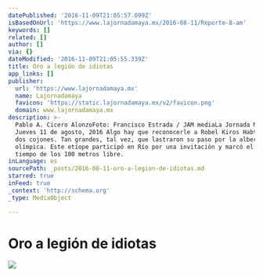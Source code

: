 ```yaml
---
datePublished: '2016-11-09T21:05:57.099Z'
isBasedOnUrl: 'https://www.lajornadamaya.mx/2016-08-11/Reporte-8-am'
keywords: []
related: []
author: []
via: {}
dateModified: '2016-11-09T21:05:55.339Z'
title: Oro a legión de idiotas
app_links: []
publisher:
  url: 'https://www.lajornadamaya.mx'
  name: Lajornadamaya
  favicon: 'https://static.lajornadamaya.mx/v2/favicon.png'
  domain: www.lajornadamaya.mx
description: >-
  Pablo A. Cicero AlonzoFoto: Francisco Estrada / JAM mediaLa Jornada Maya
  Jueves 11 de agosto, 2016 Algo hay que reconocerle a Robel Kiros Habte: sus
  dos cojones. Tan grandes, tal vez, que lastraron su paso por la alberca
  olímpica. Este etíope participó en Río por una invitación y marcó el peor
  tiempo de los 100 metros libre.
inLanguage: es
sourcePath: _posts/2016-08-11-oro-a-legion-de-idiotas.md
starred: true
inFeed: true
_context: 'http://schema.org'
_type: MediaObject

---
```

# Oro a legión de idiotas
![](https://the-grid-user-content.s3-us-west-2.amazonaws.com/0c37016d-829b-4c6f-ad31-942b807a72ec.png)